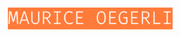 <h1 align="center"><img width="369" height="49" src="./image.png" style="color: white;font-size: 24.5px;line-height: 49px;text-align: center;background-color: #ff6600;"></h1>
